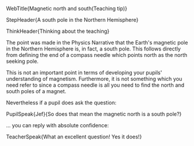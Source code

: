 WebTitle{Magnetic north and south(Teaching tip)}

StepHeader{A south pole in the Northern Hemisphere}

ThinkHeader{Thinking about the teaching}

The point was made in the Physics Narrative that the Earth's magnetic pole in the Northern Hemisphere is, in fact, a south pole. This follows directly from defining the end of a compass needle which points north as the north seeking pole.

This is not an important point in terms of developing your pupils' understanding of magnetism. Furthermore, it is not something which you need refer to since a compass needle is all you need to find the north and south poles of a magnet.

Nevertheless if a pupil does ask the question:

PupilSpeak{Jef}{So does that mean the magnetic north is a south pole?}

&hellip; you can reply with absolute confidence:

TeacherSpeak{What an excellent question! Yes it does!}

